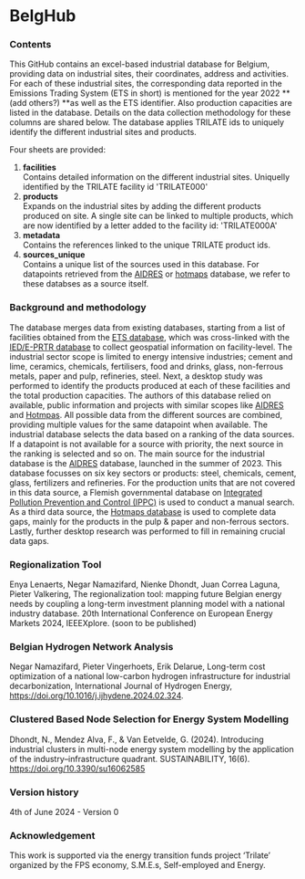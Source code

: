 # BelgHub

### Contents
This GitHub contains an excel-based industrial database for Belgium, providing data on industrial sites, their coordinates, address and activities. For each of these industrial sites, the corresponding data reported in the Emissions Trading System (ETS in short) is mentioned for the year 2022 **(add others?) **as well as the ETS identifier. Also production capacities are listed in the database. Details on the data collection methodology for these columns are shared below.
The database applies TRILATE ids to uniquely identify the different industrial sites and products.

Four sheets are provided:
1) **facilities**\
   Contains detailed information on the different industrial sites. Uniquelly identified by the TRILATE facility id 'TRILATE000'
3) **products**\
   Expands on the industrial sites by adding the different products produced on site.
   A single site can be linked to multiple products, which are now identified by a letter added to the facility id: 'TRILATE000A'
5) **metadata**\
   Contains the references linked to the unique TRILATE product ids.
7) **sources_unique**\
   Contains a unique list of the sources used in this database.
   For datapoints retrieved from the [AIDRES](url) or [hotmaps](url) database, we refer to these databses as a source itself.
   
### Background and methodology
The database merges data from existing databases, starting from a list of facilities obtained from the [ETS database](url), which was cross-linked with the [IED/E-PRTR database](url) to collect geospatial information on facility-level. The industrial sector scope is limited to energy intensive industries; cement and lime, ceramics, chemicals, fertilisers, food and drinks, glass, non-ferrous metals, paper and pulp, refineries, steel. Next, a desktop study was performed to identify the products produced at each of these facilities and the total production capacities. The authors of this database relied on available, public information and projects with similar scopes like [AIDRES](url) and [Hotmpas](url). 
All possible data from the different sources are combined, providing multiple values for the same datapoint when available. 
The industrial database selects the data based on a ranking of the data sources. 
If a datapoint is not available for a source with priority, the next source in the ranking is selected and so on. 
The main source for the industrial database is the [AIDRES](url) database, launched in the summer of 2023. 
This database focusses on six key sectors or products: steel, chemicals, cement, glass, fertilizers and refineries.
For the production units that are not covered in this data source, a Flemish governmental database on [Integrated Pollution Prevention and Control (IPPC)](url) is used to conduct a manual search. 
As a third data source, the [Hotmaps database](url) is used to complete data gaps, mainly for the products in the pulp & paper and non-ferrous sectors. 
Lastly, further desktop research was performed to fill in remaining crucial data gaps.

### Regionalization Tool
Enya Lenaerts, Negar Namazifard, Nienke Dhondt, Juan Correa Laguna, Pieter Valkering,
The regionalization tool: mapping future Belgian energy needs by coupling a long-term investment planning model with a national industry database.
20th International Conference on European Energy Markets 2024, IEEEXplore. (soon to be published)


### Belgian Hydrogen Network Analysis
Negar Namazifard, Pieter Vingerhoets, Erik Delarue,
Long-term cost optimization of a national low-carbon hydrogen infrastructure for industrial decarbonization,
International Journal of Hydrogen Energy, https://doi.org/10.1016/j.ijhydene.2024.02.324.

### Clustered Based Node Selection for Energy System Modelling
Dhondt, N., Mendez Alva, F., & Van Eetvelde, G. (2024). Introducing industrial clusters in multi-node energy system modelling by the application of the industry–infrastructure quadrant. SUSTAINABILITY, 16(6). https://doi.org/10.3390/su16062585

### Version history
4th of June 2024 - Version 0

### Acknowledgement
This work is supported via the energy transition funds project ‘Trilate’ organized by the FPS economy, S.M.E.s, Self-employed and Energy.
